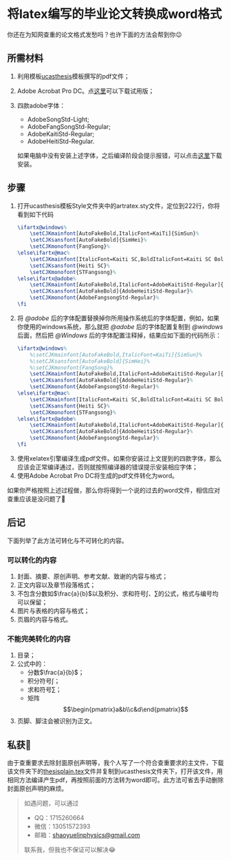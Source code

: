 # 将latex编写的毕业论文转换成word格式

你还在为知网查重的论文格式发愁吗？也许下面的方法会帮到你&#x1F609;

## 所需材料

1. 利用模板[ucasthesis]模板撰写的pdf文件；
2. Adobe Acrobat Pro DC。点[这里][adobe]可以下载试用版；
3. 四款adobe字体：

    - AdobeSongStd-Light;
    - AdobeFangSongStd-Regular;
    - AdobeKaitiStd-Regular;
    - AdobeHeitiStd-Regular.
    
    如果电脑中没有安装上述字体，之后编译阶段会提示报错，可以点击[这里][ziti]下载安装。

## 步骤

1. 打开ucasthesis模板Style文件夹中的artratex.sty文件，定位到222行，你将看到如下代码
    ```tex
    \ifartx@windows%
        \setCJKmainfont[AutoFakeBold,ItalicFont=KaiTi]{SimSun}%
        \setCJKsansfont[AutoFakeBold]{SimHei}%
        \setCJKmonofont{FangSong}%
    \else\ifartx@mac%
        \setCJKmainfont[ItalicFont=Kaiti SC,BoldItalicFont=Kaiti SC Bold]{Songti SC Light}%
        \setCJKsansfont{Heiti SC}%
        \setCJKmonofont{STFangsong}%
    \else\ifartx@adobe%
        \setCJKmainfont[AutoFakeBold,ItalicFont=AdobeKaitiStd-Regular]{AdobeSongStd-Light}%
        \setCJKsansfont[AutoFakeBold]{AdobeHeitiStd-Regular}%
        \setCJKmonofont{AdobeFangsongStd-Regular}%
    \fi
    ```
2. 将 *@adobe* 后的字体配置替换掉你所用操作系统后的字体配置，例如，如果你使用的windows系统，那么就把 *@adobe* 后的字体配置复制到 *@windows*后面，然后把 *@Windows* 后的字体配置注释掉，结果应如下面的代码所示：
    ```tex
    \ifartx@windows%
        %\setCJKmainfont[AutoFakeBold,ItalicFont=KaiTi]{SimSun}%
        %\setCJKsansfont[AutoFakeBold]{SimHei}%
        %\setCJKmonofont{FangSong}%
        \setCJKmainfont[AutoFakeBold,ItalicFont=AdobeKaitiStd-Regular]{AdobeSongStd-Light}%
        \setCJKsansfont[AutoFakeBold]{AdobeHeitiStd-Regular}%
        \setCJKmonofont{AdobeFangsongStd-Regular}%
    \else\ifartx@mac%
        \setCJKmainfont[ItalicFont=Kaiti SC,BoldItalicFont=Kaiti SC Bold]{Songti SC Light}%
        \setCJKsansfont{Heiti SC}%
        \setCJKmonofont{STFangsong}%
    \else\ifartx@adobe%
        \setCJKmainfont[AutoFakeBold,ItalicFont=AdobeKaitiStd-Regular]{AdobeSongStd-Light}%
        \setCJKsansfont[AutoFakeBold]{AdobeHeitiStd-Regular}%
        \setCJKmonofont{AdobeFangsongStd-Regular}%
    \fi
    ```
3. 使用xelatex引擎编译生成pdf文件。如果你安装过上文提到的四款字体，那么应该会正常编译通过，否则就按照编译器的错误提示安装相应字体；
4. 使用Adobe Acrobat Pro DC将生成的pdf文件转化为word。

如果你严格按照上述过程做，那么你将得到一个说的过去的word文件，相信应对查重应该是没问题了&#x1F389;

## 后记

下面列举了此方法可转化与不可转化的内容。

### 可以转化的内容
 1. 封面、摘要、原创声明、参考文献、致谢的内容与格式；
 2. 正文内容以及章节段落格式；
 3. 不包含分数如$`\frac{a}{b}`$以及积分、求和符号&int;、&sum;的公式，格式与编号均可以保留；
 4. 图片与表格的内容与格式；
 5. 页眉的内容与格式。

### 不能完美转化的内容
1. 目录；
2. 公式中的：
    - 分数$\frac{a}{b}$；
    - 积分符号&int;；
    - 求和符号&sum;；
    - 矩阵
        $$\begin{pmatrix}a&b\\c&d\end{pmatrix}$$
3. 页脚、脚注会被识别为正文。


## 私获&#x1F440;
由于查重要求去除封面原创声明等，我个人写了一个符合查重要求的主文件，下载该文件夹下的[thesisplain.tex][plain]文件并复制到ucasthesis文件夹下，打开该文件，用相同方法编译产生pdf，再按照前面的方法转为word即可。此方法可省去手动删除封面原创声明的麻烦。



>如遇问题，可以通过
>- QQ：1715260664
>- 微信：13051572393
>- 邮箱：shaoyuelinphysics@gmail.com
>
>联系我，但我也不保证可以解决&#x1F602;








[ucasthesis]:https://github.com/mohuangrui/ucasthesis
[adobe]:https://acrobat.adobe.com/cn/zh-Hans/free-trial-download.html
[ziti]:https://pan.baidu.com/s/1IRkPcYkpZwOlP0hFEejuAw
[plain]:./thesisplain.tex



